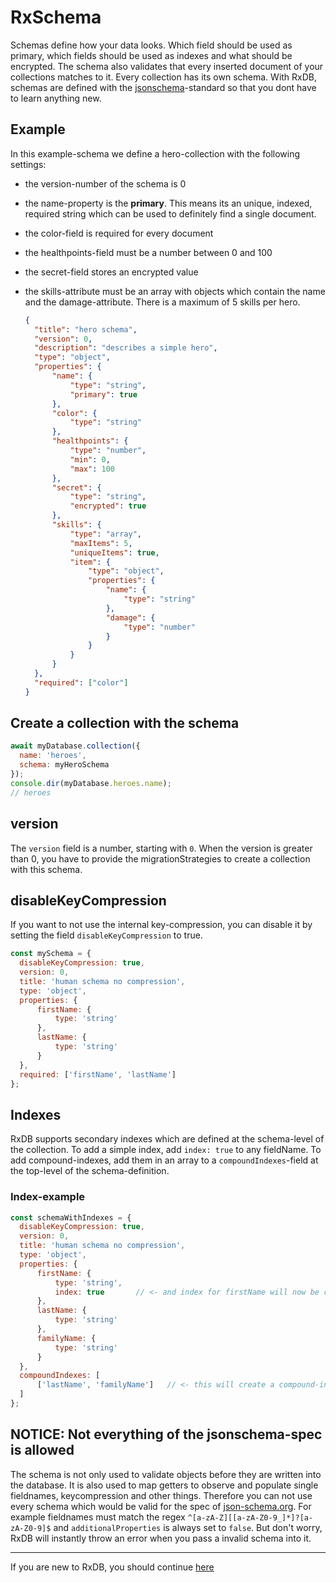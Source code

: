 # RxSchema

Schemas define how your data looks. Which field should be used as primary, which fields should be used as indexes and what should be encrypted. The schema also validates that every inserted document of your collections matches to it. Every collection has its own schema. With RxDB, schemas are defined with the [jsonschema](http://json-schema.org/)-standard so that you dont have to learn anything new.

## Example

In this example-schema we define a hero-collection with the following settings:

- the version-number of the schema is 0
- the name-property is the **primary**. This means its an unique, indexed, required string which can be used to definitely find a single document.
- the color-field is required for every document
- the healthpoints-field must be a number between 0 and 100
- the secret-field stores an encrypted value
- the skills-attribute must be an array with objects which contain the name and the damage-attribute. There is a maximum of 5 skills per hero.

  ```json
  {
    "title": "hero schema",
    "version": 0,
    "description": "describes a simple hero",
    "type": "object",
    "properties": {
        "name": {
            "type": "string",
            "primary": true
        },
        "color": {
            "type": "string"
        },
        "healthpoints": {
            "type": "number",
            "min": 0,
            "max": 100
        },
        "secret": {
            "type": "string",
            "encrypted": true
        },
        "skills": {
            "type": "array",
            "maxItems": 5,
            "uniqueItems": true,
            "item": {
                "type": "object",
                "properties": {
                    "name": {
                        "type": "string"
                    },
                    "damage": {
                        "type": "number"
                    }
                }
            }
        }
    },
    "required": ["color"]
  }
  ```

## Create a collection with the schema

```javascript
await myDatabase.collection({
  name: 'heroes',
  schema: myHeroSchema
});
console.dir(myDatabase.heroes.name);
// heroes
```


## version
The `version` field is a number, starting with `0`.
When the version is greater than 0, you have to provide the migrationStrategies to create a collection with this schema.

## disableKeyCompression

If you want to not use the internal key-compression, you can disable it by setting the field `disableKeyCompression` to true.

```javascript
const mySchema = {
  disableKeyCompression: true,
  version: 0,
  title: 'human schema no compression',
  type: 'object',
  properties: {
      firstName: {
          type: 'string'
      },
      lastName: {
          type: 'string'
      }
  },
  required: ['firstName', 'lastName']
};
```


## Indexes
RxDB supports secondary indexes which are defined at the schema-level of the collection.
To add a simple index, add `index: true` to any fieldName.
To add compound-indexes, add them in an array to a `compoundIndexes`-field at the top-level of the schema-definition.

### Index-example

```js
const schemaWithIndexes = {
  disableKeyCompression: true,
  version: 0,
  title: 'human schema no compression',
  type: 'object',
  properties: {
      firstName: {
          type: 'string',
          index: true       // <- and index for firstName will now be created
      },
      lastName: {
          type: 'string'
      },
      familyName: {
          type: 'string'
      }
  },
  compoundIndexes: [
      ['lastName', 'familyName']   // <- this will create a compound-index for these two fields
  ]
};
```


## NOTICE: Not everything of the jsonschema-spec is allowed
The schema is not only used to validate objects before they are written into the database. It is also used to map getters to observe and populate single fieldnames, keycompression and other things. Therefore you can not use every schema which would be valid for the spec of [json-schema.org](http://json-schema.org/).
For example fieldnames must match the regex `^[a-zA-Z][[a-zA-Z0-9_]*]?[a-zA-Z0-9]$` and `additionalProperties` is always set to `false`. But don't worry, RxDB will instantly throw an error when you pass a invalid schema into it.


--------------------------------------------------------------------------------

If you are new to RxDB, you should continue [here](./RxCollection.md)
